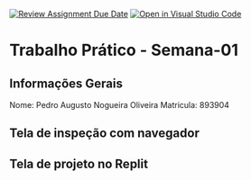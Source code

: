 [![Review Assignment Due Date](https://classroom.github.com/assets/deadline-readme-button-22041afd0340ce965d47ae6ef1cefeee28c7c493a6346c4f15d667ab976d596c.svg)](https://classroom.github.com/a/fWV9gbnp)
[![Open in Visual Studio Code](https://classroom.github.com/assets/open-in-vscode-2e0aaae1b6195c2367325f4f02e2d04e9abb55f0b24a779b69b11b9e10269abc.svg)](https://classroom.github.com/online_ide?assignment_repo_id=18236796&assignment_repo_type=AssignmentRepo)
# Trabalho Prático - Semana-01

## Informações Gerais
Nome: Pedro Augusto Nogueira Oliveira
Matricula: 893904

## Tela de inspeção com navegador


## Tela de projeto no Replit

